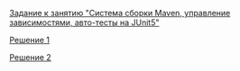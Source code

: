 [Задание к занятию "Система сборки Maven, управление зависимостями, авто-тесты на JUnit5"](4.task.md)

[Решение 1](https://github.com/Isbocha/JavaDZ4)

[Решение 2](https://github.com/Isbocha/JavaDZ4/commit/0adc0cbec6a1c3d233a89362049087d72509c06b)

